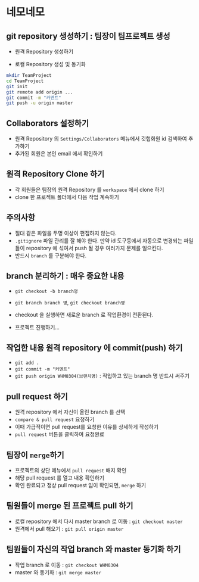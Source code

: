 # 네모네모


## git repository 생성하기 : 팀장이 팀프로젝트 생성
* 원격 Repository 생성하기

* 로컬 Repository 생성 및 동기화
```bash
mkdir TeamProject
cd TeamProject
git init
git remote add origin ...
git commit -m "커멘트"
git push -u origin master
```


## Collaborators 설정하기
* 원격 Repository 의 `Settings/Collaborators` 메뉴에서 깃헙회원 id 검색하여 추가하기
* 추가된 회원은 본인 email 에서 확인하기

## 원격 Repository Clone 하기
* 각 회원들은 팀장의 원격 Repository 를 `workspace` 에서 clone 하기
* clone 한 프로젝트 폴더에서 다음 작업 계속하기


## 주의사항
* 절대 같은 파일을 두명 이상이 편집하지 않는다.
* `.gitignore` 파일 관리를 잘 해야 한다. 만약 id 도구등에서 자동으로 변경되는 파일들이 repository 에 섞여서 push 될 경우 여러가지 문제를 일으킨다.
* 반드시 `branch` 를 구분해야 한다.

## branch 분리하기 : 매우 중요한 내용
* `git checkout -b branch명`
* `git branch branch 명`, `git checkout branch명`
* checkout 을 실행하면 새로운 branch 로 작업환경이 전환된다.

* 프로젝트 진행하기...

## 작업한 내용 원격 repository 에 commit(push) 하기
* `git add .`
* `git commit -m "커멘트"`
* `git push origin WHM0304(브랜치명)` : 작업하고 있는 branch 명 반드시 써주기

## pull request 하기
* 원격 repository 에서 자신이 올린 branch 를 선택
* `compare & pull request` 요청하기
* 이때 가급적이면 pull request를 요청한 이유를 상세하게 작성하기
* `pull request` 버튼을 클릭하여 요청완료

## 팀장이 `merge`하기
* 프로젝트의 상단 메뉴에서 `pull request` 배지 확인
* 해당 pull request 를 열고 내용 확인하기
* 확인 완료되고 정상 pull request 임이 확인되면, `merge` 하기

## 팀원들이 merge 된 프로젝트 pull 하기
* 로컬 repository 에서 다시 master branch 로 이동 : `git checkout master`
* 원격에서 pull 해오기 : `git pull origin master`

## 팀원들이 자신의 작업 branch 와 master 동기화 하기
* 작업 branch 로 이동 : `git checkout WHM0304`
* master 와 동기화 : `git merge master`